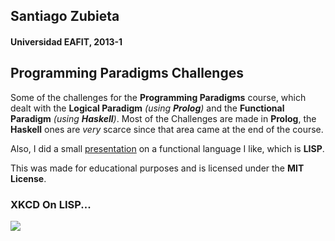 ## Santiago Zubieta
#### Universidad EAFIT, 2013-1

## Programming Paradigms Challenges
Some of the challenges for the **Programming Paradigms** course, which dealt with the **Logical Paradigm** _(using **Prolog**)_ and the **Functional Paradigm** _(using **Haskell**)_. Most of the Challenges are made in **Prolog**, the **Haskell** ones are *very* scarce since that area came at the end of the course.

Also, I did a small [presentation](https://github.com/zubie7a/Programming_Paradigms/raw/master/Common_Lisp_Slides.pdf) on a functional language I like, which is **LISP**.

This was made for educational purposes and is licensed under the **MIT License**.

### XKCD On LISP...
[![](https://imgs.xkcd.com/comics/lisp.jpg)](https://xkcd.com/224/)

